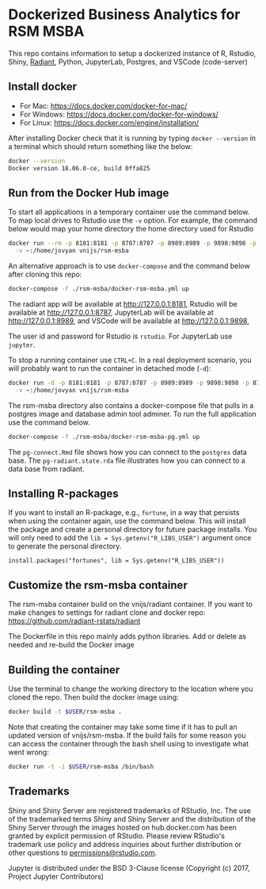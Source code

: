Dockerized Business Analytics for RSM MSBA
===========================================

This repo contains information to setup a dockerized instance of R, Rstudio, Shiny, [Radiant](https://radiant-rstats/radiant), Python, JupyterLab, Postgres, and VSCode (code-server)

## Install docker

* For Mac: https://docs.docker.com/docker-for-mac/
* For Windows: https://docs.docker.com/docker-for-windows/
* For Linux: https://docs.docker.com/engine/installation/

After installing Docker check that it is running by typing `docker --version` in a terminal which should return something like the below:

```bash
docker --version
Docker version 18.06.0-ce, build 0ffa825
```

## Run from the Docker Hub image

To start all applications in a temporary container use the command below. To map local drives to Rstudio use the `-v` option. For example, the command below would map your home directory the home directory used for Rstudio

```bash
docker run --rm -p 8181:8181 -p 8787:8787 -p 8989:8989 -p 9898:9898 -p 8765:8765 \
  -v ~:/home/jovyan vnijs/rsm-msba
```

An alternative approach is to use `docker-compose` and the command below after cloning this repo:

```bash
docker-compose -f ./rsm-msba/docker-rsm-msba.yml up
```

The radiant app will be available at <a href="http://127.0.0.1:8181" target="_blank">http://127.0.0.1:8181</a>,  Rstudio will be available at <a href="http://127.0.0.1:8787" target="_blank">http://127.0.0.1:8787</a>, JupyterLab will be available at 
<a href="http://127.0.0.1:8989" target="_blank">http://127.0.0.1:8989</a>, and VSCode will be available at <a href="http://127.0.0.1:9898" target="_blank">http://127.0.0.1:9898</a>,

The user id and password for Rstudio is `rstudio`. For JupyterLab use `jupyter`.

To stop a running container use `CTRL+C`. In a real deployment scenario, you will probably want to run the container in detached mode (`-d`):

```bash
docker run -d -p 8181:8181 -p 8787:8787 -p 8989:8989 -p 9898:9898 -p 8765:8765 \
  -v ~:/home/jovyan vnijs/rsm-msba
```

The rsm-msba directory also contains a docker-compose file that pulls in a postgres image and database admin tool adminer. To run the full application use the command below. 

```sh
docker-compose -f ./rsm-msba/docker-rsm-msba-pg.yml up
```

The `pg-connect.Rmd` file shows how you can connect to the `postgres` data base. The `pg-radiant.state.rda` file illustrates how you can connect to a data base from radiant.

## Installing R-packages

If you want to install an R-package, e.g., `fortune`, in a way that persists when using the container again, use the command below. This will install the package and create a personal directory for future package installs. You will only need to add the `lib = Sys.getenv("R_LIBS_USER")` argument once to generate the personal directory.

```
install.packages("fortunes", lib = Sys.getenv("R_LIBS_USER"))
```

## Customize the rsm-msba container

The rsm-msba container build on the vnijs/radiant container. If you want to make changes to settings for radiant clone and docker repo: https://github.com/radiant-rstats/radiant

The Dockerfile in this repo mainly adds python libraries. Add or delete as needed and re-build the Docker image

## Building the container

Use the terminal to change the working directory to the location where you cloned the repo. Then build the docker image using:

```sh
docker build -t $USER/rsm-msba .
```

Note that creating the container may take some time if it has to pull an updated version of vnijs/rsm-msba. If the build fails for some reason you can access the container through the bash shell using to investigate what went wrong:

```sh
docker run -t -i $USER/rsm-msba /bin/bash
```

## Trademarks

Shiny and Shiny Server are registered trademarks of RStudio, Inc. The use of the trademarked terms Shiny and Shiny Server and the distribution of the Shiny Server through the images hosted on hub.docker.com has been granted by explicit permission of RStudio. Please review RStudio's trademark use policy and address inquiries about further distribution or other questions to permissions@rstudio.com.

Jupyter is distributed under the BSD 3-Clause license (Copyright (c) 2017, Project Jupyter Contributors)
